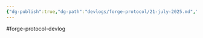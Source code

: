 ```yaml
---
{"dg-publish":true,"dg-path":"devlogs/forge-protocol/21-july-2025.md","permalink":"/devlogs/forge-protocol/21-july-2025/","dgHomeLink":true,"dgShowBacklinks":true,"dgShowInlineTitle":true,"dgShowFileTree":true,"dgEnableSearch":true,"dgShowToc":true,"dgLinkPreview":true,"dgShowTags":true,"noteIcon":""}
---
```



#forge-protocol-devlog
